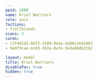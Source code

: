 ```yaml
---
ppid: 1680
name: Kriel Warriors
role: unit
factions:
- trollbloods
scans: 2
cards:
- c3f4d1d2-6b75-3109-9dae-da88ca5d1482
- 9e0f9cae-ec03-363a-8afe-5eda86db21b2

layout: model
title: Kriel Warriors
disableToc: true
hidden: true
---
```

